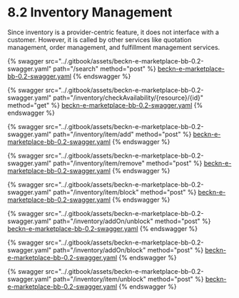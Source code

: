 # 8.2 Inventory Management

Since inventory is a provider-centric feature, it does not interface with a customer. However, it is called by other services like quotation management, order management, and fulfillment management services.

{% swagger src="../.gitbook/assets/beckn-e-marketplace-bb-0.2-swagger.yaml" path="/search" method="post" %}
[beckn-e-marketplace-bb-0.2-swagger.yaml](../.gitbook/assets/beckn-e-marketplace-bb-0.2-swagger.yaml)
{% endswagger %}

{% swagger src="../.gitbook/assets/beckn-e-marketplace-bb-0.2-swagger.yaml" path="/inventory/checkAvailability/{resource}/{id}" method="get" %}
[beckn-e-marketplace-bb-0.2-swagger.yaml](../.gitbook/assets/beckn-e-marketplace-bb-0.2-swagger.yaml)
{% endswagger %}

{% swagger src="../.gitbook/assets/beckn-e-marketplace-bb-0.2-swagger.yaml" path="/inventory/item/add" method="post" %}
[beckn-e-marketplace-bb-0.2-swagger.yaml](../.gitbook/assets/beckn-e-marketplace-bb-0.2-swagger.yaml)
{% endswagger %}

{% swagger src="../.gitbook/assets/beckn-e-marketplace-bb-0.2-swagger.yaml" path="/inventory/item/remove" method="post" %}
[beckn-e-marketplace-bb-0.2-swagger.yaml](../.gitbook/assets/beckn-e-marketplace-bb-0.2-swagger.yaml)
{% endswagger %}

{% swagger src="../.gitbook/assets/beckn-e-marketplace-bb-0.2-swagger.yaml" path="/inventory/item/block" method="post" %}
[beckn-e-marketplace-bb-0.2-swagger.yaml](../.gitbook/assets/beckn-e-marketplace-bb-0.2-swagger.yaml)
{% endswagger %}

{% swagger src="../.gitbook/assets/beckn-e-marketplace-bb-0.2-swagger.yaml" path="/inventory/addOn/unblock" method="post" %}
[beckn-e-marketplace-bb-0.2-swagger.yaml](../.gitbook/assets/beckn-e-marketplace-bb-0.2-swagger.yaml)
{% endswagger %}

{% swagger src="../.gitbook/assets/beckn-e-marketplace-bb-0.2-swagger.yaml" path="/inventory/addOn/block" method="post" %}
[beckn-e-marketplace-bb-0.2-swagger.yaml](../.gitbook/assets/beckn-e-marketplace-bb-0.2-swagger.yaml)
{% endswagger %}

{% swagger src="../.gitbook/assets/beckn-e-marketplace-bb-0.2-swagger.yaml" path="/inventory/item/unblock" method="post" %}
[beckn-e-marketplace-bb-0.2-swagger.yaml](../.gitbook/assets/beckn-e-marketplace-bb-0.2-swagger.yaml)
{% endswagger %}